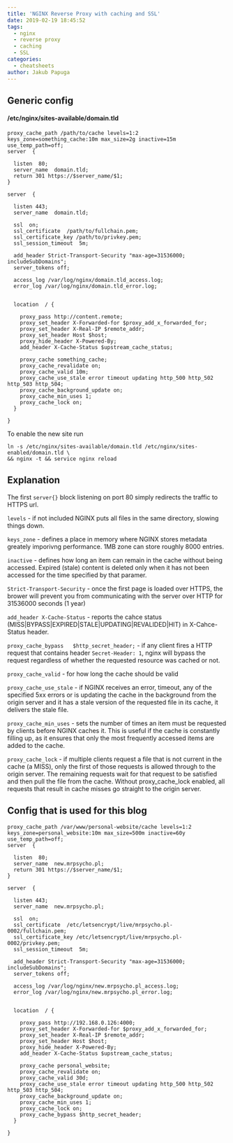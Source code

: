 ```yaml
---
title: 'NGINX Reverse Proxy with caching and SSL'
date: 2019-02-19 18:45:52
tags:
  - nginx
  - reverse proxy
  - caching
  - SSL
categories:
  - cheatsheets
author: Jakub Papuga
---
```

## Generic config 

#### /etc/nginx/sites-available/domain.tld

```
proxy_cache_path /path/to/cache levels=1:2 keys_zone=something_cache:10m max_size=2g inactive=15m use_temp_path=off;
server  {

  listen  80;
  server_name  domain.tld;
  return 301 https://$server_name/$1;
}

server  {

  listen 443;
  server_name  domain.tld;

  ssl  on;
  ssl_certificate  /path/to/fullchain.pem;
  ssl_certificate_key /path/to/privkey.pem;
  ssl_session_timeout  5m;

  add_header Strict-Transport-Security "max-age=31536000; includeSubDomains";
  server_tokens off;

  access_log /var/log/nginx/domain.tld_access.log;
  error_log /var/log/nginx/domain.tld_error.log;


  location  / {

	proxy_pass http://content.remote;
	proxy_set_header X-Forwarded-for $proxy_add_x_forwarded_for;
	proxy_set_header X-Real-IP $remote_addr;
	proxy_set_header Host $host;
	proxy_hide_header X-Powered-By;
	add_header X-Cache-Status $upstream_cache_status;
	 
	proxy_cache something_cache;
	proxy_cache_revalidate on;
	proxy_cache_valid 10m;
	proxy_cache_use_stale error timeout updating http_500 http_502 http_503 http_504;
	proxy_cache_background_update on;
	proxy_cache_min_uses 1;
	proxy_cache_lock on;
  }

}
```

To enable the new site run

```
ln -s /etc/nginx/sites-available/domain.tld /etc/nginx/sites-enabled/domain.tld \
&& nginx -t && service nginx reload
```

## Explanation

The first `server{}` block listening on port 80 simply redirects the traffic to HTTPS url.

`levels` - if not included NGINX puts all files in the same directory, slowing things down.

`keys_zone` - defines a place in memory where NGINX stores metadata greately imporivng performance. 1MB zone can store roughly 8000 entries.

`inactive` - defines how long an item can remain in the cache without being accessed. Expired (stale) content is deleted only when it has not been accessed for the time specified by that paramer.

`Strict-Transport-Security` - once the first page is loaded over HTTPS, the brower will prevent you from communicating with the server over HTTP for 31536000 seconds (1 year)

`add_header X-Cache-Status` - reports the cahce status (MISS|BYPASS|EXPIRED|STALE|UPDATING|REVALIDED|HIT) in X-Cahce-Status header.

`proxy_cache_bypass   $http_secret_header;` - if any client fires a HTTP request that contains header `Secret-Header: 1`, nginx will bypass the request regardless of whether the requested resource was cached or not.

`proxy_cache_valid` - for how long the cache should be valid

`proxy_cache_use_stale` - if NGINX receives an error, timeout, any of the specified 5xx errors or is updating the cache in the background from the origin server and it has a stale version of the requested file in its cache, it delivers the stale file.

`proxy_cache_min_uses` - sets the number of times an item must be requested by clients before NGINX caches it. This is useful if the cache is constantly filling up, as it ensures that only the most frequently accessed items are added to the cache.

`proxy_cache_lock` - if multiple clients request a file that is not current in the cache (a MISS), only the first of those requests is allowed through to the origin server. The remaining requests wait for that request to be satisfied and then pull the file from the cache. Without proxy_cache_lock enabled, all requests that result in cache misses go straight to the origin server.

## Config that is used for this blog

```
proxy_cache_path /var/www/personal-website/cache levels=1:2 keys_zone=personal_website:10m max_size=500m inactive=60y use_temp_path=off;
server  {

  listen  80;
  server_name  new.mrpsycho.pl;
  return 301 https://$server_name/$1;
}

server  {

  listen 443;
  server_name  new.mrpsycho.pl;

  ssl  on;
  ssl_certificate  /etc/letsencrypt/live/mrpsycho.pl-0002/fullchain.pem;
  ssl_certificate_key /etc/letsencrypt/live/mrpsycho.pl-0002/privkey.pem;
  ssl_session_timeout  5m;

  add_header Strict-Transport-Security "max-age=31536000; includeSubDomains";
  server_tokens off;

  access_log /var/log/nginx/new.mrpsycho.pl_access.log;
  error_log /var/log/nginx/new.mrpsycho.pl_error.log;


  location  / {

	proxy_pass http://192.168.0.126:4000;
	proxy_set_header X-Forwarded-for $proxy_add_x_forwarded_for;
	proxy_set_header X-Real-IP $remote_addr;
	proxy_set_header Host $host;
	proxy_hide_header X-Powered-By;
	add_header X-Cache-Status $upstream_cache_status;

	proxy_cache personal_website;
	proxy_cache_revalidate on;
	proxy_cache_valid 30d;
	proxy_cache_use_stale error timeout updating http_500 http_502 http_503 http_504;
	proxy_cache_background_update on;
	proxy_cache_min_uses 1;
	proxy_cache_lock on;
	proxy_cache_bypass $http_secret_header;
  }

}
```
